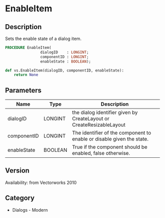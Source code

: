 # EnableItem

## Description
Sets the enable state of a dialog item.

```pascal
PROCEDURE EnableItem(
				dialogID    : LONGINT;
				componentID : LONGINT;
				enableState : BOOLEAN);
```

```python
def vs.EnableItem(dialogID, componentID, enableState):
    return None
```

## Parameters
|Name|Type|Description|
|---|---|---|
|dialogID|LONGINT|the dialog identifier given by CreateLayout or CreateResizableLayout|
|componentID|LONGINT|The identifier of the component to enable or disable given the state.|
|enableState|BOOLEAN|True if the component should be enabled, false otherwise.|

## Version
Availability: from Vectorworks 2010

## Category
* Dialogs - Modern

